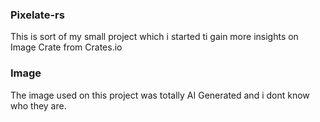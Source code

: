 ### Pixelate-rs
This is sort of my small project which i started ti gain more insights on Image Crate from Crates.io

### Image
The image used on this project was totally AI Generated and i dont know who they are. 
